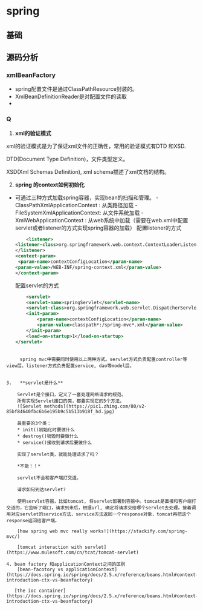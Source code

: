 # spring

## 基础



## 源码分析

### xmlBeanFactory

* spring配置文件是通过ClassPathResource封装的。
* XmlBeanDefinitionReader是对配置文件的读取
* ​



### Q

1.  **xml的验证模式**

   xml的验证模式是为了保证xml文件的正确性，常用的验证模式有DTD 和XSD.

   DTD(Document Type Definition)，文件类型定义。

   XSD(Xml Schemas Definition), xml schema描述了xml文档的结构。

2.  **spring 的context如何初始化**

*  可通过三种方式加载spring容器，实现bean的扫描和管理。
		- ClassPathXmlApplicationContext : 从类路径加载
		- FileSystemXmlApplicationContext: 从文件系统加载
		- XmlWebApplicationContext : 从web系统中加载（需要在web.xml中配置servlet或者listener的方式实现spring容器的加载）
		配置listener的方式
		
	```xml
		<listener>  
    <listener-class>org.springframework.web.context.ContextLoaderListener</listener-class>  
	</listener>  
	<context-param>  
   	 <param-name>contextConfigLocation</param-name>  
    <param-value>/WEB-INF/spring-context.xml</param-value>  
	</context-param>
	```
		
	配置servlet的方式
		
	```xml
		<servlet>
        <servlet-name>springServlet</servlet-name>
        <servlet-class>org.springframework.web.servlet.DispatcherServlet</servlet-class>
        <init-param>
            <param-name>contextConfigLocation</param-name>
            <param-value>classpath*:/spring-mvc*.xml</param-value>
        </init-param>
        <load-on-startup>1</load-on-startup>
    </servlet>
```
	
	 spring mvc中需要同时使用以上两种方式。servlet方式负责配置controller等view层，listener方式负责配置service, dao等model层。	
	 
	 
3.   **servlet是什么**
 
	Servlet是个接口，定义了一套处理网络请求的规范。
	所有实现Servlet接口的类，都要实现它的5个方法。
	![Servlet methods](https://pic1.zhimg.com/80/v2-85bf84640fbc6b6e195b9c5b513b918f_hd.jpg)
	
	最重要的3个类：
	* init()初始化时要做什么
	* destroy()销毁时要做什么
	* service()接收到请求后要做什么
	
	实现了servlet类，就能处理请求了吗？
	
	*不能！！*
	
	servlet不会和客户端打交道。
	
	请求如何到达servlet?
	
	使用servlet容器，比如tomcat, 将servlet部署到容器中。tomcat是直接和客户端打交道的，它监听了端口，请求到来后，根据url, 确定将请求交给哪个servlet去处理。接着调用对应servlet的service方法，service方法返回一个response对象，tomcat再把这个response返回给客户端。
	
	[how spring web mvc really works!](https://stackify.com/spring-mvc/)
	
	[tomcat interaction with servlet](https://www.mulesoft.com/cn/tcat/tomcat-servlet)
	
4. bean factory 和applicationContext之间的区别
	[bean-facotory vs applicationContext](https://docs.spring.io/spring/docs/2.5.x/reference/beans.html#context-introduction-ctx-vs-beanfactory)
	
   [the ioc container](https://docs.spring.io/spring/docs/2.5.x/reference/beans.html#context-introduction-ctx-vs-beanfactory)